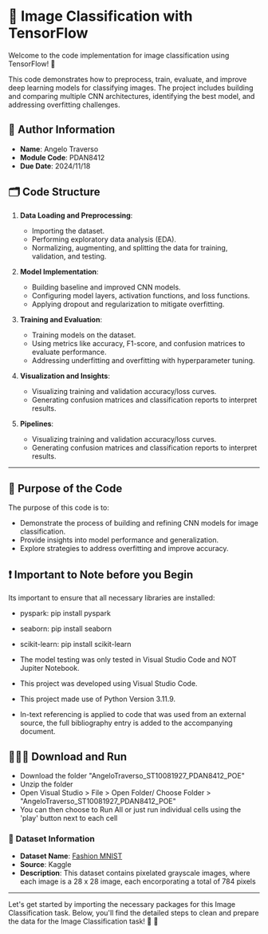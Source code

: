 # 🌟 **Image Classification with TensorFlow**

Welcome to the code implementation for image classification using TensorFlow! 🚀

This code demonstrates how to preprocess, train, evaluate, and improve deep learning models for classifying images. The project includes building and comparing multiple CNN architectures, identifying the best model, and addressing overfitting challenges.


## 👤 **Author Information**

- **Name**: Angelo Traverso
- **Module Code**: PDAN8412
- **Due Date**: 2024/11/18

## 🗂️ **Code Structure**

1. **Data Loading and Preprocessing**:  
   - Importing the dataset.  
   - Performing exploratory data analysis (EDA).  
   - Normalizing, augmenting, and splitting the data for training, validation, and testing.  

2. **Model Implementation**:  
   - Building baseline and improved CNN models.  
   - Configuring model layers, activation functions, and loss functions.  
   - Applying dropout and regularization to mitigate overfitting.  

3. **Training and Evaluation**:  
   - Training models on the dataset.  
   - Using metrics like accuracy, F1-score, and confusion matrices to evaluate performance.  
   - Addressing underfitting and overfitting with hyperparameter tuning.  

4. **Visualization and Insights**:  
   - Visualizing training and validation accuracy/loss curves.  
   - Generating confusion matrices and classification reports to interpret results.

4. **Pipelines**:  
   - Visualizing training and validation accuracy/loss curves.  
   - Generating confusion matrices and classification reports to interpret results.
   

---
## 📌 **Purpose of the Code**

The purpose of this code is to:  
- Demonstrate the process of building and refining CNN models for image classification.  
- Provide insights into model performance and generalization.  
- Explore strategies to address overfitting and improve accuracy.

## ❗ **Important to Note before you Begin**
Its important to ensure that all necessary libraries are installed:
- pyspark:      pip install pyspark
- seaborn:      pip install seaborn
- scikit-learn: pip install scikit-learn

- The model testing was only tested in Visual Studio Code and NOT Jupiter Notebook.
- This project was developed using Visual Studio Code.
- This project made use of Python Version 3.11.9.
- In-text referencing is applied to code that was used from an external source, the full bibliography entry is added to the accompanying document.

## 🏃‍♂️‍➡️ **Download and Run**
- Download the folder "AngeloTraverso_ST10081927_PDAN8412_POE"
- Unzip the folder
- Open Visual Studio > File > Open Folder/ Choose Folder > "AngeloTraverso_ST10081927_PDAN8412_POE"
- You can then choose to Run All or just run individual cells using the 'play' button next to each cell


### 🔗 **Dataset Information**

- **Dataset Name**: [Fashion MNIST](https://www.kaggle.com/datasets/zalando-research/fashionmnist)
- **Source**: Kaggle
- **Description**: This dataset contains pixelated grayscale images, where each image is a 28 x 28 image, each encorporating a total of 784 pixels

---

Let's get started by importing the necessary packages for this Image Classification task. Below, you'll find the detailed steps to clean and prepare the data for the Image Classification task! 🎉 🎉


